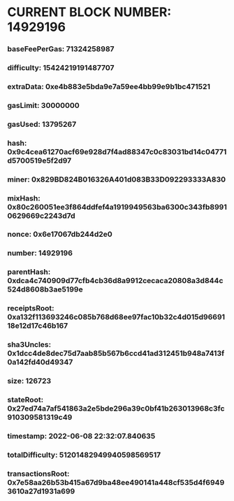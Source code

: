 # CURRENT BLOCK NUMBER: 14929196

### baseFeePerGas: 71324258987
### difficulty: 15424219191487707
### extraData: 0xe4b883e5bda9e7a59ee4bb99e9b1bc471521
### gasLimit: 30000000
### gasUsed: 13795267
### hash: 0x9c4cea61270acf69e928d7f4ad88347c0c83031bd14c04771d5700519e5f2d97
### miner: 0x829BD824B016326A401d083B33D092293333A830
### mixHash: 0x80c260051ee3f864ddfef4a1919949563ba6300c343fb89910629669c2243d7d
### nonce: 0x6e17067db244d2e0
### number: 14929196
### parentHash: 0xdca4c740909d77cfb4cb36d8a9912cecaca20808a3d844c524d8608b3ae5199e
### receiptsRoot: 0xa132f113693246c085b768d68ee97fac10b32c4d015d9669118e12d17c46b167
### sha3Uncles: 0x1dcc4de8dec75d7aab85b567b6ccd41ad312451b948a7413f0a142fd40d49347
### size: 126723
### stateRoot: 0x27ed74a7af541863a2e5bde296a39c0bf41b263013968c3fc910309581319c49
### timestamp: 2022-06-08 22:32:07.840635
### totalDifficulty: 51201482949940598569517
### transactionsRoot: 0x7e58aa26b53b415a67d9ba48ee490141a448cf535d4f69493610a27d1931a699
